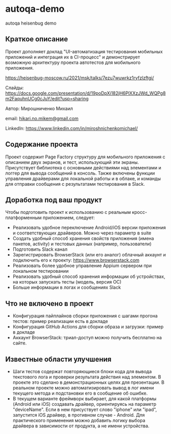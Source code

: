# autoqa-demo
autoqa heisenbug demo

## Краткое описание
Проект дополняет доклад "UI-автоматизация тестирования мобильных приложений и интеграция их в CI-процесс" и демонстрирует возможную архитектуру проекта автотестов для мобильного приложения.

https://heisenbug-moscow.ru/2021/msk/talks/7ezu7wuwrkz1ryfzlzftgi/

Слайды:
https://docs.google.com/presentation/d/19poDpXi182jH6PlXXzJWd_WQPg8m2FaquhnUCg0cJuY/edit?usp=sharing

Автор: Мирошниченко Михаил

email: hikari.no.mikem@gmail.com

LinkedIn: https://www.linkedin.com/in/miroshnichenkomichael/

## Содержание проекта
Проект содержит Page Factory структуру для мобильного приложения с описанием двух экранов, и тест, использующий эти экраны. Присутствует библиотека с основными действиями над элементами и логгер для вывода сообщений в консоль. Также включены функции управления драйверами для локальной работы и в облаке, и команды для отправки сообщения с результатами тестирования в Slack. 

## Доработка под ваш продукт
Чтобы подготовить проект к использованию с реальным кросс-платформенным приложением, следует:
- Реализовать удобное переключение Android/iOS версии приложения и соответствующих драйверов. Можно через параметр в suite
- Создать удобный способ хранения свойств приложения (имена пакетов, activity) и тестовых данных (например, пользователи)
- Подготовить Slack канал
- Зарегистрировать BrowserStack (или его аналог) облачный аккаунт и подключить его к проекту: https://www.browserstack.com
- Реализовать более удобное управление Appium сервером при локальном тестировании
- Реализовать удобный способ хранения информации об устройствах, на которых запускать тесты (модель, версия ОС)
- Больше информации в логах и сообщениях Slack

## Что не включено в проект
- Конфигурация пайплайнов сборки приложения с шагами прогона тестов: пример реализации есть в докладе
- Конфигурация GitHub Actions для сборки образа и загрузки: пример в докладе
- Аккаунт BrowserStack: триал-доступ можно получить бесплатно на сайте.

## Известные области улучшения
- Шаги тестов содержат повторяющиеся блоки кода для вывода текстового лога и проверки результата действия над элементом. В проекте это сделано в демонстрационных целях для презентации. В реальном проекте можно автоматизировать вывод в лог имени текущего метода и подстановки его в сообщение об ошибке.
- В текущем варианте фреймворк выбирает, для какой платформы (Android или iOS) создавать драйвер, ориентируясь на параметр "deviceName". Если в нем присуствует слово "iphone" или "ipad", запустится iOS драйвер, в противном случае - Android. Для практического применения можно добавить логику выбора драйвера в зависимости от продукта, а не имени устройства.

